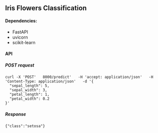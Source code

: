 ## Iris Flowers Classification

#### Dependencies:

- FastAPI
- uvicorn
- scikit-learn

#### API

##### POST request

```
curl -X 'POST'   8000/predict'   -H 'accept: application/json'   -H 'Content-Type: application/json'   -d '{
  "sepal_length": 5,
  "sepal_width": 3,
  "petal_length": 1,
  "petal_width": 0.2
}'
```

##### Response

```
{"class":"setosa"}
```
